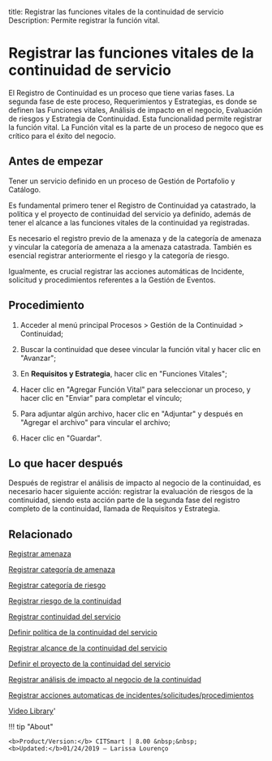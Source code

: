 title: Registrar las funciones vitales de la continuidad de servicio
Description: Permite registrar la función vital. 
# Registrar las funciones vitales de la continuidad de servicio

El Registro de Continuidad es un proceso que tiene varias fases. La segunda fase de este proceso, Requerimientos y Estrategias, es donde se definen las Funciones vitales, Análisis de impacto en el negocio, Evaluación de riesgos y Estrategia de Continuidad. Esta funcionalidad permite registrar la función vital.
La Función vital es la parte de un proceso de negoco que es crítico para el éxito del negocio.

Antes de empezar
----------------

Tener un servicio definido en un proceso de Gestión de Portafolio y Catálogo.

Es fundamental primero tener el Registro de Continuidad ya catastrado, la
política y el proyecto de continuidad del servicio ya definido, además de tener
el alcance a las funciones vitales de la continuidad ya registradas.

Es necesario el registro previo de la amenaza y de la categoría de amenaza y
vincular la categoría de amenaza a la amenaza catastrada. También es esencial
registrar anteriormente el riesgo y la categoría de riesgo.

Igualmente, es crucial registrar las acciones automáticas de Incidente,
solicitud y procedimientos referentes a la Gestión de Eventos.

Procedimiento
-------------

1.  Acceder al menú principal Procesos \> Gestión de la Continuidad \>
    Continuidad;

2.  Buscar la continuidad que desee vincular la función vital y hacer clic en
    "Avanzar";

3.  En **Requisitos y Estrategia**, hacer clic en "Funciones Vitales";

4.  Hacer clic en "Agregar Función Vital" para seleccionar un proceso, y hacer
    clic en "Enviar" para completar el vínculo;

5.  Para adjuntar algún archivo, hacer clic en "Adjuntar" y después en "Agregar
    el archivo" para vincular el archivo;

6.  Hacer clic en "Guardar".

Lo que hacer después
--------------------

Después de registrar el análisis de impacto al negocio de la continuidad, es
necesario hacer siguiente acción: registrar la evaluación de riesgos de la
continuidad, siendo esta acción parte de la segunda fase del registro completo
de la continuidad, llamada de Requisitos y Estrategia.

Relacionado
----------------

[Registrar amenaza](/es-es/citsmart-platform-8/processes/continuity/use/register-threat.html)

[Registrar categoría de amenaza](/es-es/citsmart-platform-8/processes/continuity/use/threat-category.html)

[Registrar categoría de riesgo](/es-es/citsmart-platform-8/processes/continuity/use/risk-category.html)

[Registrar riesgo de la continuidad](/es-es/citsmart-platform-8/processes/continuity/use/register-continuity-risk.html)

[Registrar continuidad del servicio](/es-es/citsmart-platform-8/processes/continuity/use/register-service-continuity.html)

[Definir política de la continuidad del servicio](/es-es/citsmart-platform-8/processes/continuity/use/continuity-policy.html)

[Registrar alcance de la continuidad del servicio](/es-es/citsmart-platform-8/processes/continuity/use/service-continuity-scope.html)

[Definir el proyecto de la continuidad del servicio](/es-es/citsmart-platform-8/processes/continuity/use/service-continuity-project.html)

[Registrar análisis de impacto al negocio de la continuidad](/es-es/citsmart-platform-8/processes/continuity/use/impact-analysis-continuity-business.html)

[Registrar acciones automaticas de incidentes/solicitudes/procedimientos](/es-es/citsmart-platform-8/additional-features/automation-of-operation/configuration/register-automatic-actions-incident-request-procedure.html)

<i class='fa fa-youtube-play  fa-2x' style='color:#97ce17;vertical-align: middle;'> </i> [Video Library](https://www.youtube.com/playlist?list=PLB5qK2uzf2RMHcgQuDIzcuLqoHXYfihz1)'

!!! tip "About"

    <b>Product/Version:</b> CITSmart | 8.00 &nbsp;&nbsp;
    <b>Updated:</b>01/24/2019 – Larissa Lourenço

